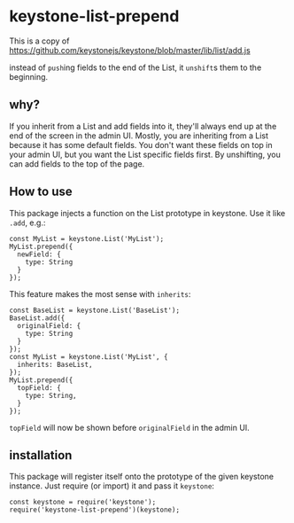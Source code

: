 # keystone-list-prepend

This is a copy of https://github.com/keystonejs/keystone/blob/master/lib/list/add.js

instead of `push`ing fields to the end of the List, it `unshift`s them to the beginning.


## why?
If you inherit from a List and add fields into it, they'll always end up at the end of the screen in the admin UI.
Mostly, you are inheriting from a List because it has some default fields. You don't want these fields on top in your admin UI, but you want the List specific fields first. By unshifting, you can add fields to the top of the page.

## How to use

This package injects a function on the List prototype in keystone. Use it like `.add`, e.g.:
```
const MyList = keystone.List('MyList');
MyList.prepend({
  newField: {
    type: String
  }
});
```
This feature makes the most sense with `inherits`:
```
const BaseList = keystone.List('BaseList');
BaseList.add({
  originalField: {
    type: String
  }
});
const MyList = keystone.List('MyList', {
  inherits: BaseList,
});
MyList.prepend({
  topField: {
    type: String,
  }
});
```

`topField` will now be shown before `originalField` in the admin UI.

## installation

This package will register itself onto the prototype of the given keystone instance. Just require (or import) it and pass it `keystone`:
```
const keystone = require('keystone');
require('keystone-list-prepend')(keystone);
```
